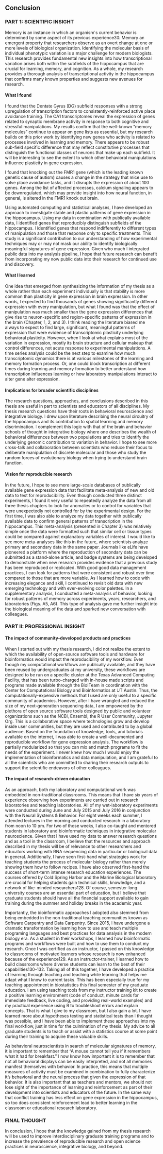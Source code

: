 ## Conclusion

### PART 1: SCIENTIFIC INSIGHT

Memory is an instance in which an organism's current behavior is determined by some aspect of its previous experience30. Memory an emergent property that researchers observe as an overt change at one or more levels of biological organization. Identifying the molecular basis of individual phenotypic variation is a major challenge for modern biologists. This research provides fundamental new insights into how transcriptional variation arises both within the subfields of the hippocampus that are crucial for learning, memory, and cognition. As a whole, my research provides a thorough analysis of transcriptional activity in the hippocampus that confirms many known properties and suggests new avenues for research.  

#### What I found
 
I found that the Dentate Gyrus (DG) subfield responses with a strong upregulation of transcription factors to consistently-reinforced active place avoidance training. The CA1 transcriptomes reveal the expression of genes related to synaptic membrane activity in response to both cognitive and stressful manipulations. My results confirm that the well-known “memory molecules” continue to appear on gene lists as essential, but my research builds on this prior work by identifying new genes who activity is related to processes involved in learning and memory.  There appears to be robust sub-field specific difference that may reflect constitutive processes that distinguish the functional classes of neurons that make up each subfield. It will be interesting to see the extent to which other behavioral manipulations influence plasticity in gene expression. 

I found that knocking out the FMR1 gene (which is the leading known genetic cause of autism) causes a change in the strategy that mice use to solve place avoidance tasks, and it disrupts the expression of about 100 genes. Among the list of affected processes, calcium signaling appears to be downregulated, which may provide insight into how neural function, in general, is altered in the FMR1 knock out brain. 

Using automated computing and statistical analyses, I have developed an approach to investigate stable and plastic patterns of gene expression in the hippocampus. Using my data in combination with publically available data, I identified genes that reproducibly distinguish subfields of the hippocampus. I identified genes that respond indifferently to different types of manipulation and those that response only to specific treatments. This study is a significant contribution to our understanding of how experimental techniques may or may not mask our ability to identify biologically meaningful signatures of gene expression. Given who much I integrated public data into my analysis pipeline, I hope that future research can benefit from incorporating my now public data into their research for continued use and discovery.

#### What I learned

One idea that emerged from synthesizing the information of my thesis as a whole rather than each experiment individually is that stability is more common than plasticity in gene expression in brain expression. In other words, I expected to find thousands of genes showing significantly different expression with every manipulation, but what I found was that the effect of manipulation was much smaller than the gene expression differences that give rise to neuron-specific and region-specific patterns of expression in the brain (Chapter, 1, 2, and 3). I think reading the literature biased me always to expect to find large, significant, meaningful patterns of expression that were evidence of transcriptomic plasticity underlying behavioral plasticity. However, when I look at what explains most of the variation in expression, mostly its brain structure and cellular makeup that control differences, not acute response to experimental manipulations. A time series analysis could be the next step to examine how much transcriptomic dynamics there is at various milestones of the learning and memory formation process. Or, one could block transcription at different times during learning and memory formation to better understand how transcription influences learning or how laboratory manipulations interact to alter gene alter expression.

#### Implications for broader scientific disciplines

The research questions, approaches, and conclusions described in this thesis are useful in part to scientists and educators of all disciplines. My thesis research questions have their roots in behavioral neuroscience and integrative biology. I drew upon literature describing the neural circuitry of the hippocampus and its contribution to spatial learning and memory discrimination. I complement this logic with that of the brain and behavior schools of thought in integrative biology where one describes the wealth of behavioral differences between two populations and tries to identify the underlying genomic contribution to variation in behavior. I hope to see more cross-talk and collaboration between scientists who reduce their focus to deliberate manipulation of discrete molecular and those who study the random forces of evolutionary biology when trying to understand brain function.  

#### Vision for reproducible research

In the future, I hope to see more large-scale databases of publically available gene expression data that facilitate meta-analysis of new and old data to test for reproducibility. Even though conducted three distinct experiments, I found it very useful to repeatedly analyze the data from all three thesis chapters to look for anomalies or to control for variables that were unexpectedly not controlled for by the experimental design. For the first time, I was also able to analyze my data together with publically available data to confirm general patterns of transcription in the hippocampus. This meta-analysis (presented in Chapter 3) was relatively simple once the data were formatted such that similar cell or tissue types could be compared against explanatory variables of interest. I would like to see more meta-analyses like this in the future, where scientists analyze primary and secondary data in the same paper. Journals like eLife have pioneered a platform where the reproduction of secondary data can be submitted as a stand-alone article, and badge systems are being developed to demonstrate when new research provides evidence that a previous study has been reproduced or replicated. With good good data management practices, I can look for patterns that were consistent and robust over time compared to those that are more variable. As I learned how to code with increasing elegance and skill, I continued to revisit old data with new emerging technology and with ever-evolving color palettes. In a supplementary analysis, I conducted a meta-analysis of behavior, looking for robust patterns of memory across experiments, years, researchers, and laboratories (Figs. A5, A6). This type of analysis gave me further insight into the biological meaning of the data and sparked new conversation with colleagues. 

### PART II: PROFESSIONAL INSIGHT

#### The impact of community-developed products and practices  

When I started out with my thesis research, I did not realize the extent to which the availability of open-source software tools and hardware for bioinformatics would impact the reproducibility of my workflow. Even though my computational workflows are publically available, and they have been reused by undergraduates at my university, these workflows are designed to be run on a specific cluster at the Texas Advanced Computing Facility, that has been turbo-charged with in-house made scripts and programs made available through the BioITeam in coordination with the Center for Computational Biology and Bioinformatics at UT Austin. Thus, the computationally-expensive methods that I used are only useful to a specific community of academics. However, after I have wrangled and reduced the size of my next-generation sequencing data, I am empowered by the plethora of open source software tools designed by public and volunteer organizations such as the NCBI, Ensembl, the R User Community, Jupyter Org. This is a collaborative space where technologies grow and develop inside user communities, but they are used and contributed to by a global audience. Based on the foundation of knowledge, tools, and tutorials available on the internet, I was able to create a well-documented and reproducible workflow for gene expression analysis. The workflow is partially modularized so that you can mix and match programs to fit the needs of the experiment. I never knew how much I would enjoy the implementation of bioinformatics and data manipulation, and I am grateful to all the scientists who are committed to sharing their research outputs to support the scientific endeavors of other colleagues.  

#### The impact of research-driven education 
 
As an approach, both my laboratory and computational work was embedded in non-traditional classrooms. This means that I have six years of experience observing how experiments are carried out in research laboratories and teaching laboratories.  All of my wet-laboratory experiments were conducted during June and July 2015 and July 2016 in conjunction with the Neural Systems & Behavior. For eight weeks each summer, I attended lectures in the morning and conducted research in a laboratory from noon to 10 pm. For two of those weeks, I also co-taught and mentored students in laboratory and bioinformatic techniques in integrative molecular neuroscience. Given that I have used my data to answer research questions and as a tool in the classroom, I believe that the resources and approach described in my thesis will be of relevance to other researchers and educators working with RNA sequencing data in particular or biological data in general. Additionally, I have seen first-hand what strategies work for teaching students the process of molecular biology rather than merely showing them how to follow recipes. I have also observed first-hand the success of short-term intense research education experiences. The courses offered by Cold Spring Harbor and the Marine Biological laboratory are crucial for helping students gain technical skills, knowledge, and a network of like-minded researchers128. Of course, semester-long university courses are an essential part of education, but I believe that graduate students should have all the financial support available to gain training during the summer and holiday breaks in the academic year. 

Importantly, the bioinformatic approaches I adopted also stemmed from being embedded in the non-traditional teaching communities known as Software Carpentry and Data Carpentry. Since 2015, I have undergone a dramatic transformation by learning how to use and teach multiple programing languages and best practices for data analysis in the modern biology era. As a student in their workshops, I learned how bioinformatic programs and workflows were built and how to use them to conduct my research. Once I was certified as an instructor, I passed on this knowledge to classrooms of motivated learners whose research is now enhanced because of the experience129. As an instructor-trainer, I learned how to build classrooms where diverse students can learn to the best of their capabilities130–132. Taking all of this together, I have developed a practice of learning through teaching and teaching while learning that helps me adapt what I know to current tasks. This has been especially true for my teaching appointment in biostatistics this final semester of my graduate education. I am using teaching tools from my instructor training kit to create a positive learning environment (code of conduct, minute cards for immediate feedback, live coding, and providing real-world examples) and my practical experience using R to troubleshoot errors and explain concepts. That is what I give to my classroom, but I also gain a lot. I have learned more about hypotheses testing and statistical tests than I thought was possible, and I have been able to implement these approaches into my final workflow, just in time for the culmination of my thesis. My advice to all graduate students is to teach or assist with a statistics course at some point during their training to acquire these valuable skills.   

As behavioral neuroscientists in search of molecular signatures of memory, it is important to remember that “A mouse cannot tell you if it remembers what it had for breakfast.” I now know how important it is to remember that not all behavioral displays can be easily interpreted, and not all memories manifest themselves with behavior. In practice, this means that multiple measures of activity must be examined in combination to fully characterize it’s behavioral and the neural process that given the expression of that behavior. It is also important that as teachers and mentors, we should not lose sight of the importance of learning and reinforcement as part of their development into scientists and educators of the future. In the same way that conflict training has less effect on gene expression in the hippocampus, so too does consistent reinforcement lead to better learning in the classroom or educational research laboratory.

### FINAL THOUGHT

In conclusion, I hope that the knowledge gained from my thesis research will be used to improve interdisciplinary graduate training programs and to increase the prevalence of reproducible research and open science practices in neuroscience, integrative biology, and beyond. 
